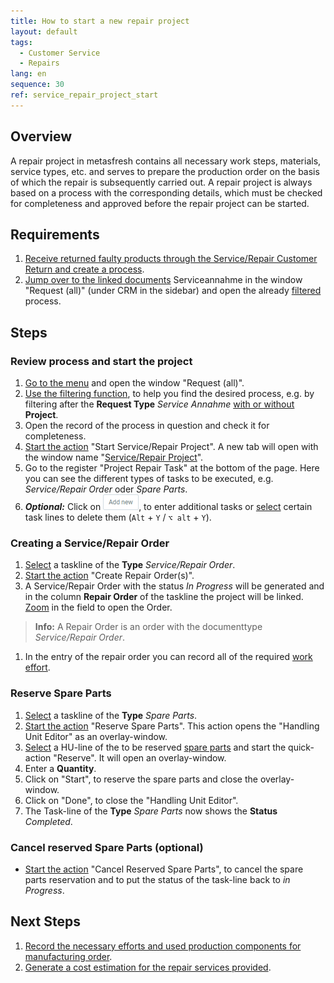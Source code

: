 ```yaml
---
title: How to start a new repair project
layout: default
tags:
  - Customer Service
  - Repairs
lang: en
sequence: 30
ref: service_repair_project_start
---
```


## Overview
A repair project in metasfresh contains all necessary work steps, materials, service types, etc. and serves to prepare the production order on the basis of which the repair is subsequently carried out. A repair project is always based on a process with the corresponding details, which must be checked for completeness and approved before the repair project can be started.

## Requirements
1. [Receive returned faulty products through the
Service/Repair Customer Return and create a process](Service_repair_customer_return).
1. [Jump over to the linked documents](JumptoviaSidebar)  Serviceannahme in the window "Request (all)" (under CRM in the sidebar) and open the already [filtered](Filtering_function) process.

## Steps

### Review process and start the project
1. [Go to the menu](Menu) and open the window "Request (all)".
1. [Use the filtering function](Filtering_function), to help you find the desired process, e.g. by filtering after the **Request Type** *Service Annahme* [with or without](Filtering_function#active-status-checkbox) **Project**.
1. Open the record of the process in question and check it for completeness.
1. [Start the action](StartAction) "Start Service/Repair Project". A new tab will open with the window name "[Service/Repair Project](Menu)".
1. Go to the register "Project Repair Task" at the bottom of the page. Here you can see the different types of tasks to be executed, e.g. *Service/Repair Order* oder *Spare Parts*.
1. ***Optional:*** Click on !["Add new"](assets/Add_New_Button.png), to enter additional tasks or [select](RecordSelection) certain task lines to delete them (`Alt` + `Y` / `⌥ alt` + `Y`).

### Creating a Service/Repair Order
1. [Select](RecordSelection) a taskline of the **Type** *Service/Repair Order*.
1. [Start the action](StartAction) "Create Repair Order(s)".
1. A Service/Repair Order with the status *In Progress* will be generated and in the column **Repair Order** of the taskline the project will be linked. [Zoom](Zoom_into_table_field) in the field to open the Order.
 >**Info:** A Repair Order is an order with the documenttype *Service/Repair Order*.

1. In the entry of the repair order you can record all of the required [work effort](Manufacturing_order_record_work).

### Reserve Spare Parts
1. [Select](RecordSelection) a taskline of the **Type** *Spare Parts*.
1. [Start the action](StartAction) "Reserve Spare Parts". This action opens the "Handling Unit Editor" as an overlay-window.
1. [Select](RecordSelection) a HU-line of the to be reserved <a href="Create_BOM" title="Create BOM">spare parts</a> and start the quick-action "Reserve". It will open an overlay-window.
1. Enter a **Quantity**.
1. Click on "Start", to reserve the spare parts and close the overlay-window.
1. Click on "Done", to close the "Handling Unit Editor".
1. The Task-line of the **Type** *Spare Parts* now shows the **Status** *Completed*.

### Cancel reserved Spare Parts (optional)
- [Start the action](StartAction) "Cancel Reserved Spare Parts", to cancel the spare parts reservation and to put the status of the task-line back to *in Progress*.

## Next Steps
1. [Record the necessary efforts and used production components for manufacturing order](Manufacturing_order_record_work).
1. [Generate a cost estimation for the repair services provided](Quotation_estimate_repair_services).
